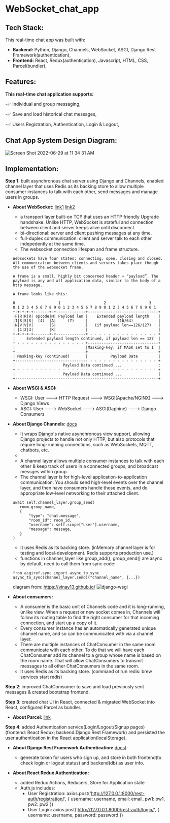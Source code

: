 # WebSocket_chat_app
 
## Tech Stack:
 This real-time chat app was built with:
 - __Backend:__ Python, Django, Channels, WebSocket, ASGI, Django Rest Framework(authentication),
 - __Frontend:__ React, Redux(authentication), Javascript, HTML, CSS, Parcel(bundler),
 
  ## Features:
__This real-time chat application supports:__

-:white_check_mark: Individual and group messaging,

-:white_check_mark: Save and load historical chat messages,

-:white_check_mark: Users Registration, Authentication, Login & Logout, 

## Chat App System Design Diagram:
![Screen Shot 2022-06-29 at 11 34 31 AM](https://user-images.githubusercontent.com/101481587/176511086-e469b4df-76a4-47a5-875c-8d7d40f4bcb1.jpg)

## Implementation:

__Step 1__: built asynchronous chat server using Django and Channels, enabled channel layer that uses Redis as its backing store to allow multiple consumer instances to talk with each other, send messages and manage users in groups. 

- __About WebSocket:__ [link1](https://sookocheff.com/post/networking/how-do-websockets-work/) [link2](https://noio-ws.readthedocs.io/en/latest/overview_of_websockets.html)
  - a transport layer built-on TCP that uses an HTTP friendly Upgrade handshake. Unlike HTTP, WebSocket is stateful and connection between client and server keeps alive until disconnect. 
  - bi-directional: server and client pushing messages at any time.
  - full-duplex communication: client and server talk to each other indepedently at the same time.
  - The websocket connection lifespan and frame structure.
  ```
  Websockets have four states: connecting, open, closing and closed. All communication between clients and servers takes place though the use of the websocket frame.

  A frame is a small, highly bit concerned header + “payload”. The payload is any and all application data, similar to the body of a http message.

  A frame looks like this:

  0                   1                   2                   3
  0 1 2 3 4 5 6 7 8 9 0 1 2 3 4 5 6 7 8 9 0 1 2 3 4 5 6 7 8 9 0 1
  +-+-+-+-+-------+-+-------------+-------------------------------+
  |F|R|R|R| opcode|M| Payload len |    Extended payload length    |
  |I|S|S|S|  (4)  |A|     (7)     |             (16/64)           |
  |N|V|V|V|       |S|             |   (if payload len==126/127)   |
  | |1|2|3|       |K|             |                               |
  +-+-+-+-+-------+-+-------------+ - - - - - - - - - - - - - - - +
  |     Extended payload length continued, if payload len == 127  |
  + - - - - - - - - - - - - - - - +-------------------------------+
  |                               |Masking-key, if MASK set to 1  |
  +-------------------------------+-------------------------------+
  | Masking-key (continued)       |          Payload Data         |
  +-------------------------------- - - - - - - - - - - - - - - - +
  :                     Payload Data continued ...                :
  + - - - - - - - - - - - - - - - - - - - - - - - - - - - - - - - +
  |                     Payload Data continued ...                |
  +---------------------------------------------------------------+
   ```
   
- __About WSGI & ASGI:__
  - WSGI: User ---> HTTP Request ---> WSGI(Apache/NGINX) ---> Django Views
  - ASGI: User --->  WebSocket   --->    ASGI(Daphine)   ---> Django Consumers
     
- __About Django Channels:__ [docs](https://channels.readthedocs.io/en/stable/)
  - It wraps Django's native asynchronous view support, allowing Django projects to handle not only HTTP, but also protocols that require long-running connections, such as WebSockets, MQTT, chatbots, etc.
  - 
  - A channel layer allows multiple consumer instances to talk with each other & keep track of users in a connected groups, and broadcast messges within group. 
  - The channel layer is for high-level application-to-application communication. You should send high-level events over the channel layer, and then have consumers handle those events, and do appropriate low-level networking to their attached client.
  
   ```
   await self.channel_layer.group_send(
      room.group_name,
      {
          "type": "chat.message",
          "room_id": room_id,
          "username": self.scope["user"].username,
          "message": message,
      }
   )
   ```
 
  - It uses Redis as its backing store. (inMemory channel layer is for testing and local-development. Redis supports production use.)
  - functions in channel_layer like group_add(), group_send() are async by default, need to call them from sync code:
 
   ```
   from asgiref.sync import async_to_sync
   async_to_sync(channel_layer.send)("channel_name", {...})
   ```
   
   diagram from: https://vinay13.github.io/
   ![django-wsgi](https://user-images.githubusercontent.com/101481587/175833915-4460c95b-52a4-4f64-a902-88b2224a115b.png)

- __About consumers:__
  - A consumer is the basic unit of Channels code and it is long-running, unlike view. When a request or new socket comes in, Channels will follow its routing table to find the right consumer for that incoming connection, and start up a copy of it.
  - Every consumer instance has an automatically generated unique channel name, and so can be communicated with via a channel layer.
  - There are multiple instances of ChatConsumer in the same room communicate with each other. To do that we will have each ChatConsumer add its channel to a group whose name is based on the room name. That will allow ChatConsumers to transmit messages to all other ChatConsumers in the same room.
  -  It uses Redis as its backing store.  (command ot run redis: brew services start redis)
  
__Step 2__: improved ChatComsumer to save and load previously sent messages & created bootstrap frontend.

__Step 3__: created chat UI in React, connected & migrated WebSocket into React, configured Parcel as bundler.

- __About Parcel:__ [link](https://parceljs.org/)

__Step 4__: added Authentication service(Login/Logout/Signup pages)(frontend: React Redux; backend:Django Rest Framework) and persisted the user authentication in the React application(localStorage).

- __About Django Rest Framework Authentication:__ [docs](https://django-rest-auth.readthedocs.io/en/latest/installation.html))
  - generate token for users who sign up, and store in both frontend(to check login or logout status) and backend(db) as user info.
  
- __About React Redux Authentication:__ 
  - added Redux Actions, Reducers, Store for Application state
  - Auth.js includes: 
    * User Registration: axios.post('http://127.0.0.1:8000/rest-auth/registration/', { username: username, email: email, pw1: pw1, pw2: pw2 })
    * User Login: axios.post('http://127.0.0.1:8000/rest-auth/login/', { username: username, password: password })
    
